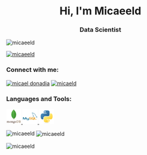 <h1 align="center">Hi, I'm Micaeeld</h1>
<h3 align="center">Data Scientist</h3>

<p align="left"> <img src="https://komarev.com/ghpvc/?username=micaeeld&label=Profile%20views&color=0e75b6&style=flat" alt="micaeeld" /> </p>

<p align="left"> <a href="https://github.com/ryo-ma/github-profile-trophy"><img src="https://github-profile-trophy.vercel.app/?username=micaeeld" alt="micaeeld" /></a> </p>

<h3 align="left">Connect with me:</h3>
<p align="left">
<a href="https://linkedin.com/in/micael donadia" target="blank"><img align="center" src="https://raw.githubusercontent.com/rahuldkjain/github-profile-readme-generator/master/src/images/icons/Social/linked-in-alt.svg" alt="micael donadia" height="30" width="40" /></a>
<a href="https://kaggle.com/micaeld" target="blank"><img align="center" src="https://raw.githubusercontent.com/rahuldkjain/github-profile-readme-generator/master/src/images/icons/Social/kaggle.svg" alt="micaeld" height="30" width="40" /></a>
</p>

<h3 align="left">Languages and Tools:</h3>
<p align="left"> <a href="https://www.mongodb.com/" target="_blank" rel="noreferrer"> <img src="https://raw.githubusercontent.com/devicons/devicon/master/icons/mongodb/mongodb-original-wordmark.svg" alt="mongodb" width="40" height="40"/> </a> <a href="https://www.mysql.com/" target="_blank" rel="noreferrer"> <img src="https://raw.githubusercontent.com/devicons/devicon/master/icons/mysql/mysql-original-wordmark.svg" alt="mysql" width="40" height="40"/> </a> <a href="https://www.python.org" target="_blank" rel="noreferrer"> <img src="https://raw.githubusercontent.com/devicons/devicon/master/icons/python/python-original.svg" alt="python" width="40" height="40"/> </a> </p>

<p><img align="left" src="https://github-readme-stats.vercel.app/api/top-langs?username=micaeeld&show_icons=true&locale=en&layout=compact" alt="micaeeld" /></p>

<p>&nbsp;<img align="center" src="https://github-readme-stats.vercel.app/api?username=micaeeld&show_icons=true&locale=en" alt="micaeeld" /></p>

<p><img align="center" src="https://github-readme-streak-stats.herokuapp.com/?user=micaeeld&" alt="micaeeld" /></p>
